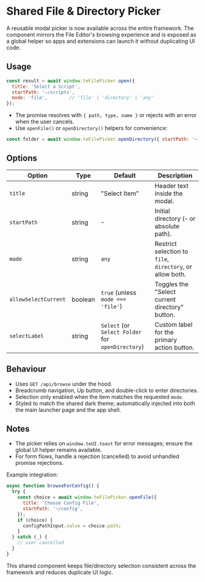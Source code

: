 # Shared File & Directory Picker

A reusable modal picker is now available across the entire framework. The component
mirrors the File Editor's browsing experience and is exposed as a global helper so
apps and extensions can launch it without duplicating UI code.

## Usage

```javascript
const result = await window.teFilePicker.open({
  title: 'Select a Script',
  startPath: '~/scripts',
  mode: 'file',        // 'file' | 'directory' | 'any'
});
```

- The promise resolves with `{ path, type, name }` or rejects with an error when the
  user cancels.
- Use `openFile()` or `openDirectory()` helpers for convenience:

```javascript
const folder = await window.teFilePicker.openDirectory({ startPath: '~', selectLabel: 'Use Folder' });
```

## Options

| Option | Type | Default | Description |
| --- | --- | --- | --- |
| `title` | string | "Select Item" | Header text inside the modal. |
| `startPath` | string | `~` | Initial directory (`~` or absolute path). |
| `mode` | string | `any` | Restrict selection to `file`, `directory`, or allow both. |
| `allowSelectCurrent` | boolean | `true` (unless `mode === 'file'`) | Toggles the "Select current directory" button. |
| `selectLabel` | string | `Select` (or `Select Folder` for `openDirectory`) | Custom label for the primary action button. |

## Behaviour

- Uses `GET /api/browse` under the hood.
- Breadcrumb navigation, Up button, and double-click to enter directories.
- Selection only enabled when the item matches the requested `mode`.
- Styled to match the shared dark theme; automatically injected into both the
  main launcher page and the app shell.

## Notes

- The picker relies on `window.teUI.toast` for error messages; ensure the global UI
  helper remains available.
- For form flows, handle a rejection (cancelled) to avoid unhandled promise rejections.

Example integration:

```javascript
async function browseForConfig() {
  try {
    const choice = await window.teFilePicker.openFile({
      title: 'Choose Config File',
      startPath: '~/config',
    });
    if (choice) {
      configPathInput.value = choice.path;
    }
  } catch (_) {
    // user cancelled
  }
}
```

This shared component keeps file/directory selection consistent across the
framework and reduces duplicate UI logic.
